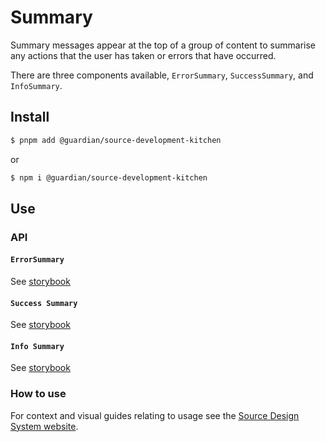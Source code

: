 # Summary

Summary messages appear at the top of a group of content to summarise any actions that the user has taken or errors that have occurred.

There are three components available, `ErrorSummary`, `SuccessSummary`, and `InfoSummary`.

## Install

```sh
$ pnpm add @guardian/source-development-kitchen
```

or

```sh
$ npm i @guardian/source-development-kitchen
```

## Use

### API

#### `ErrorSummary`

See [storybook](https://guardian.github.io/storybooks/?path=/story/source-development-kitchen_react-components-error-summary--error-only)

#### `Success Summary`

See [storybook](https://guardian.github.io/storybooks/?path=/story/source-development-kitchen_react-components-success-summary--success-only)

#### `Info Summary`

See [storybook](https://guardian.github.io/storybooks/?path=/story/source-development-kitchen_react-components-info-summary--info-only)

### How to use

For context and visual guides relating to usage see the [Source Design System website](https://www.theguardian.design/2a1e5182b/p/108ed3-user-feedback/b/3803b4/t/08c895).
